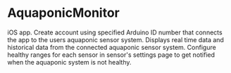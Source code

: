 # AquaponicMonitor
iOS app.
Create account using specified Arduino ID number that connects the app to the users aquaponic sensor system.
Displays real time data and historical data from the connected aquaponic sensor system.
Configure healthy ranges for each sensor in sensor's settings page to get notified when the aquaponic system is not healthy.
